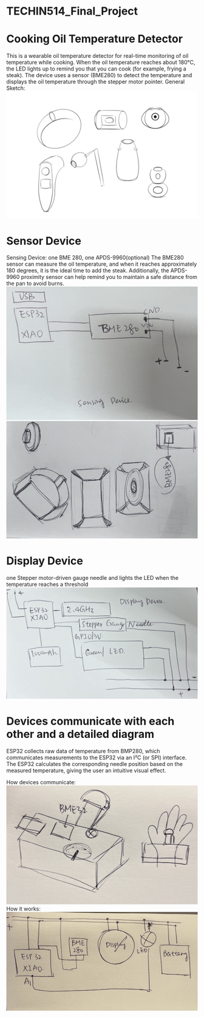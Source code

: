 # TECHIN514_Final_Project

# Cooking Oil Temperature Detector
This is a wearable oil temperature detector for real-time monitoring of oil temperature while cooking. When the oil temperature reaches about 180°C, the LED lights up to remind you that you can cook (for example, frying a steak). The device uses a sensor (BME280) to detect the temperature and displays the oil temperature through the stepper motor pointer.
General Sketch:
![Alt text](Sketch1.png)

# Sensor Device
Sensing Device: one BME 280, one APDS-9960(optional)
The BME280 sensor can measure the oil temperature, and when it reaches approximately 180 degrees, it is the ideal time to add the steak. Additionally, the APDS-9960 proximity sensor can help remind you to maintain a safe distance from the pan to avoid burns.
![Alt text](sketch3.JPG) ![Alt text](sketch4.JPG) 

# Display Device
one Stepper motor-driven gauge needle and lights the LED when the temperature reaches a threshold
![Alt text](sketch2.JPG)

# Devices communicate with each other and a detailed diagram 
ESP32 collects raw data of temperature from BMP280, which communicates measurements to the ESP32 via an I²C (or SPI) interface. The ESP32 calculates the corresponding needle position based on the measured temperature, giving the user an intuitive visual effect.

How devices communicate:
![Alt text](IMG_1487.JPG)
How it works:
![Alt text](IMG_1486.JPG)



